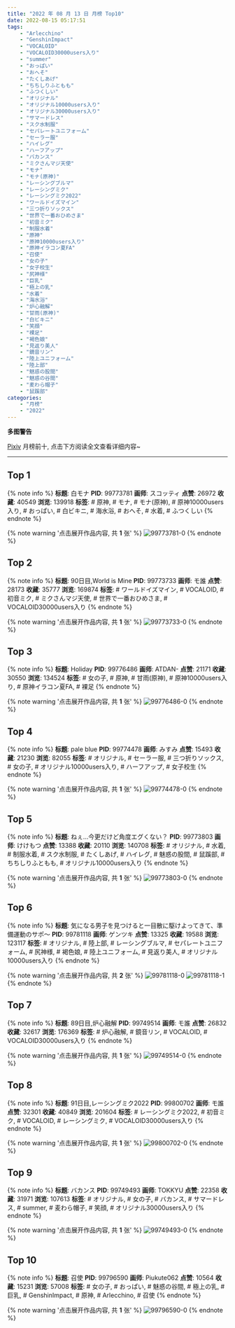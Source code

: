 ```yaml
---
title: "2022 年 08 月 13 日 月榜 Top10"
date: 2022-08-15 05:17:51
tags:
    - "Arlecchino"
    - "GenshinImpact"
    - "VOCALOID"
    - "VOCALOID30000users入り"
    - "summer"
    - "おっぱい"
    - "おへそ"
    - "たくしあげ"
    - "ちちしりふともも"
    - "ふつくしい"
    - "オリジナル"
    - "オリジナル10000users入り"
    - "オリジナル30000users入り"
    - "サマードレス"
    - "スク水制服"
    - "セパレートユニフォーム"
    - "セーラー服"
    - "ハイレグ"
    - "ハーフアップ"
    - "バカンス"
    - "ミクさんマジ天使"
    - "モナ"
    - "モナ(原神)"
    - "レーシングブルマ"
    - "レーシングミク"
    - "レーシングミク2022"
    - "ワールドイズマイン"
    - "三つ折りソックス"
    - "世界で一番おひめさま"
    - "初音ミク"
    - "制服水着"
    - "原神"
    - "原神10000users入り"
    - "原神イラコン夏FA"
    - "召使"
    - "女の子"
    - "女子校生"
    - "尻神様"
    - "巨乳"
    - "極上の乳"
    - "水着"
    - "海水浴"
    - "炉心融解"
    - "甘雨(原神)"
    - "白ビキニ"
    - "笑顔"
    - "裸足"
    - "褐色娘"
    - "見返り美人"
    - "鏡音リン"
    - "陸上ユニフォーム"
    - "陸上部"
    - "魅惑の股間"
    - "魅惑の谷間"
    - "麦わら帽子"
    - "鼠蹊部"
categories:
    - "月榜"
    - "2022"
---
```


<i class="fa fa-triangle-exclamation"></i>**多图警告**<i class="fa fa-triangle-exclamation"></i>

[Pixiv](https://www.pixiv.net/) 月榜前十, 点击下方阅读全文查看详细内容~

<!-- more -->

---

## Top 1

{% note info %}
**标题**: 白モナ
**PID**: 99773781 **画师**: スコッティ
**点赞**: 26972 **收藏**: 40549 **浏览**: 139918
**标签**: # 原神, # モナ, # モナ(原神), # 原神10000users入り, # おっぱい, # 白ビキニ, # 海水浴, # おへそ, # 水着, # ふつくしい
{% endnote %}

{% note warning '点击展开作品内容, 共 **1** 张' %}
![99773781-0](https://i.pixiv.re/img-original/img/2022/07/17/00/00/23/99773781_p0.jpg)
{% endnote %}

## Top 2

{% note info %}
**标题**: 90日目,World is Mine
**PID**: 99773733 **画师**: モ誰
**点赞**: 28173 **收藏**: 35777 **浏览**: 169874
**标签**: # ワールドイズマイン, # VOCALOID, # 初音ミク, # ミクさんマジ天使, # 世界で一番おひめさま, # VOCALOID30000users入り
{% endnote %}

{% note warning '点击展开作品内容, 共 **1** 张' %}
![99773733-0](https://i.pixiv.re/img-original/img/2022/07/17/00/00/15/99773733_p0.jpg)
{% endnote %}

## Top 3

{% note info %}
**标题**: Holiday
**PID**: 99776486 **画师**: ATDAN-
**点赞**: 21171 **收藏**: 30550 **浏览**: 134524
**标签**: # 女の子, # 原神, # 甘雨(原神), # 原神10000users入り, # 原神イラコン夏FA, # 裸足
{% endnote %}

{% note warning '点击展开作品内容, 共 **1** 张' %}
![99776486-0](https://i.pixiv.re/img-original/img/2022/07/22/02/37/34/99776486_p0.jpg)
{% endnote %}

## Top 4

{% note info %}
**标题**: pale blue
**PID**: 99774478 **画师**: みすみ
**点赞**: 15493 **收藏**: 21230 **浏览**: 82055
**标签**: # オリジナル, # セーラー服, # 三つ折りソックス, # 女の子, # オリジナル10000users入り, # ハーフアップ, # 女子校生
{% endnote %}

{% note warning '点击展开作品内容, 共 **1** 张' %}
![99774478-0](https://i.pixiv.re/img-original/img/2022/07/17/00/17/12/99774478_p0.png)
{% endnote %}

## Top 5

{% note info %}
**标题**: ねぇ…今更だけど角度エグくない？
**PID**: 99773803 **画师**: けけもつ
**点赞**: 13388 **收藏**: 20110 **浏览**: 140708
**标签**: # オリジナル, # 水着, # 制服水着, # スク水制服, # たくしあげ, # ハイレグ, # 魅惑の股間, # 鼠蹊部, # ちちしりふともも, # オリジナル10000users入り
{% endnote %}

{% note warning '点击展开作品内容, 共 **1** 张' %}
![99773803-0](https://i.pixiv.re/img-original/img/2022/07/17/00/00/38/99773803_p0.jpg)
{% endnote %}

## Top 6

{% note info %}
**标题**: 気になる男子を見つけると一目散に駆けよってきて、準備運動のサポ～
**PID**: 99781118 **画师**: ゲンツキ
**点赞**: 13325 **收藏**: 19588 **浏览**: 123117
**标签**: # オリジナル, # 陸上部, # レーシングブルマ, # セパレートユニフォーム, # 尻神様, # 褐色娘, # 陸上ユニフォーム, # 見返り美人, # オリジナル10000users入り
{% endnote %}

{% note warning '点击展开作品内容, 共 **2** 张' %}
![99781118-0](https://i.pixiv.re/img-original/img/2022/07/17/09/00/02/99781118_p0.jpg)
![99781118-1](https://i.pixiv.re/img-original/img/2022/07/17/09/00/02/99781118_p1.jpg)
{% endnote %}

## Top 7

{% note info %}
**标题**: 89日目,炉心融解
**PID**: 99749514 **画师**: モ誰
**点赞**: 26832 **收藏**: 32617 **浏览**: 176369
**标签**: # 炉心融解, # 鏡音リン, # VOCALOID, # VOCALOID30000users入り
{% endnote %}

{% note warning '点击展开作品内容, 共 **1** 张' %}
![99749514-0](https://i.pixiv.re/img-original/img/2022/07/16/00/00/21/99749514_p0.jpg)
{% endnote %}

## Top 8

{% note info %}
**标题**: 91日目,レーシングミク2022
**PID**: 99800702 **画师**: モ誰
**点赞**: 32301 **收藏**: 40849 **浏览**: 201604
**标签**: # レーシングミク2022, # 初音ミク, # VOCALOID, # レーシングミク, # VOCALOID30000users入り
{% endnote %}

{% note warning '点击展开作品内容, 共 **1** 张' %}
![99800702-0](https://i.pixiv.re/img-original/img/2022/07/18/00/00/37/99800702_p0.jpg)
{% endnote %}

## Top 9

{% note info %}
**标题**: バカンス
**PID**: 99749493 **画师**: TOKKYU
**点赞**: 22358 **收藏**: 31971 **浏览**: 107613
**标签**: # オリジナル, # 女の子, # バカンス, # サマードレス, # summer, # 麦わら帽子, # 笑顔, # オリジナル30000users入り
{% endnote %}

{% note warning '点击展开作品内容, 共 **1** 张' %}
![99749493-0](https://i.pixiv.re/img-original/img/2022/07/16/00/00/18/99749493_p0.jpg)
{% endnote %}

## Top 10

{% note info %}
**标题**: 召使
**PID**: 99796590 **画师**: Piukute062
**点赞**: 10564 **收藏**: 15231 **浏览**: 57008
**标签**: # 女の子, # おっぱい, # 魅惑の谷間, # 極上の乳, # 巨乳, # GenshinImpact, # 原神, # Arlecchino, # 召使
{% endnote %}

{% note warning '点击展开作品内容, 共 **1** 张' %}
![99796590-0](https://i.pixiv.re/img-original/img/2022/07/17/21/54/36/99796590_p0.jpg)
{% endnote %}
